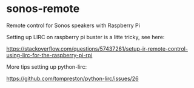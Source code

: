 # sonos-remote
Remote control for Sonos speakers with Raspberry Pi

Setting up LIRC on raspberry pi buster is a litte tricky, see here:

https://stackoverflow.com/questions/57437261/setup-ir-remote-control-using-lirc-for-the-raspberry-pi-rpi

More tips setting up python-lirc:

https://github.com/tompreston/python-lirc/issues/26
